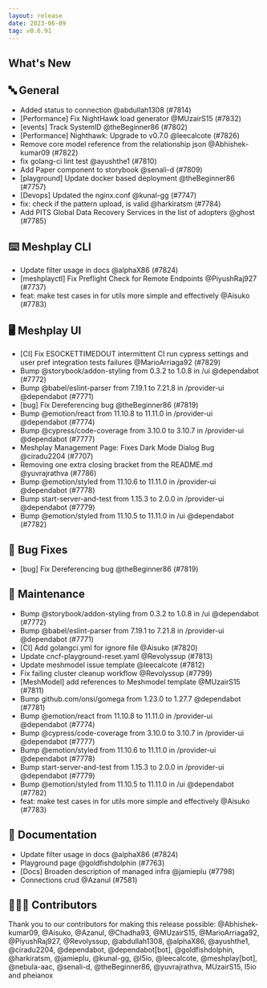 ```yaml
---
layout: release
date: 2023-06-09
tag: v0.6.91
---
```


## What's New
## 🔤 General
- Added status to connection @abdullah1308 (#7814)
- [Performance] Fix NightHawk load generator @MUzairS15 (#7832)
- [events] Track SystemID @theBeginner86 (#7802)
- [Performance] Nighthawk: Upgrade to v0.7.0 @leecalcote (#7826)
- Remove core model reference from the relationship json @Abhishek-kumar09 (#7822)
- fix golang-ci lint test @ayushthe1 (#7810)
- Add Paper component to storybook @senali-d (#7809)
- [playground] Update docker based deployment @theBeginner86 (#7757)
- [Devops] Updated the nginx.conf @kunal-gg (#7747)
- fix: check if the pattern upload, is valid @harkiratsm (#7784)
- Add PITS Global Data Recovery Services in the list of adopters @ghost (#7785)

## ⌨️ Meshplay CLI

- Update filter usage in docs @alphaX86 (#7824)
- [meshplayctl] Fix Preflight Check for Remote Endpoints  @PiyushRaj927 (#7737)
- feat: make test cases in for utils more simple and effectively @Aisuko (#7783)

## 🖥 Meshplay UI

- [CI] Fix ESOCKETTIMEDOUT intermittent CI run cypress settings and user pref integration tests failures @MarioArriaga92 (#7829)
- Bump @storybook/addon-styling from 0.3.2 to 1.0.8 in /ui @dependabot (#7772)
- Bump @babel/eslint-parser from 7.19.1 to 7.21.8 in /provider-ui @dependabot (#7771)
- [bug] Fix Dereferencing bug @theBeginner86 (#7819)
- Bump @emotion/react from 11.10.8 to 11.11.0 in /provider-ui @dependabot (#7774)
- Bump @cypress/code-coverage from 3.10.0 to 3.10.7 in /provider-ui @dependabot (#7777)
- Meshplay Management Page: Fixes Dark Mode Dialog Bug @ciradu2204 (#7707)
- Removing one extra closing bracket from the README.md @yuvrajrathva (#7786)
- Bump @emotion/styled from 11.10.6 to 11.11.0 in /provider-ui @dependabot (#7778)
- Bump start-server-and-test from 1.15.3 to 2.0.0 in /provider-ui @dependabot (#7779)
- Bump @emotion/styled from 11.10.5 to 11.11.0 in /ui @dependabot (#7782)

## 🐛 Bug Fixes

- [bug] Fix Dereferencing bug @theBeginner86 (#7819)

## 🧰 Maintenance

- Bump @storybook/addon-styling from 0.3.2 to 1.0.8 in /ui @dependabot (#7772)
- Bump @babel/eslint-parser from 7.19.1 to 7.21.8 in /provider-ui @dependabot (#7771)
- [CI] Add golangci.yml for ignore file @Aisuko (#7820)
- Update cncf-playground-reset.yaml @Revolyssup (#7813)
- Update meshmodel issue template @leecalcote (#7812)
- Fix failing cluster cleanup workflow @Revolyssup (#7799)
- [MeshModel] add references to Meshmodel template @MUzairS15 (#7811)
- Bump github.com/onsi/gomega from 1.23.0 to 1.27.7 @dependabot (#7781)
- Bump @emotion/react from 11.10.8 to 11.11.0 in /provider-ui @dependabot (#7774)
- Bump @cypress/code-coverage from 3.10.0 to 3.10.7 in /provider-ui @dependabot (#7777)
- Bump @emotion/styled from 11.10.6 to 11.11.0 in /provider-ui @dependabot (#7778)
- Bump start-server-and-test from 1.15.3 to 2.0.0 in /provider-ui @dependabot (#7779)
- Bump @emotion/styled from 11.10.5 to 11.11.0 in /ui @dependabot (#7782)
- feat: make test cases in for utils more simple and effectively @Aisuko (#7783)

## 📖 Documentation

- Update filter usage in docs @alphaX86 (#7824)
- Playground page @goldfishdolphin (#7763)
- [Docs] Broaden description of managed infra @jamieplu (#7798)
- Connections crud @Azanul (#7581)

## 👨🏽‍💻 Contributors

Thank you to our contributors for making this release possible:
@Abhishek-kumar09, @Aisuko, @Azanul, @Chadha93, @MUzairS15, @MarioArriaga92, @PiyushRaj927, @Revolyssup, @abdullah1308, @alphaX86, @ayushthe1, @ciradu2204, @dependabot, @dependabot[bot], @goldfishdolphin, @harkiratsm, @jamieplu, @kunal-gg, @l5io, @leecalcote, @meshplay[bot], @nebula-aac, @senali-d, @theBeginner86, @yuvrajrathva, MUzairS15, l5io and pheianox

